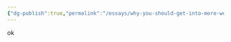 ```yaml
---
{"dg-publish":true,"permalink":"/essays/why-you-should-get-into-more-weird-stuff/","noteIcon":""}
---
```


ok